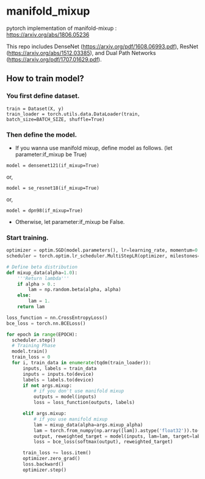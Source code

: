 # manifold_mixup
pytorch implementation of manifold-mixup : https://arxiv.org/abs/1806.05236

This repo includes DenseNet (https://arxiv.org/pdf/1608.06993.pdf), ResNet (https://arxiv.org/abs/1512.03385), and Dual Path Networks (https://arxiv.org/pdf/1707.01629.pdf).


## How to train model?

### You first define dataset.
```
train = Dataset(X, y)
train_loader = torch.utils.data.DataLoader(train, batch_size=BATCH_SIZE, shuffle=True)
```
### Then define the model.
- If you wanna use manifold mixup, define model as follows. (let parameter:if_mixup be True)  
```
model = densenet121(if_mixup=True)
```
or,  
```
model = se_resnet18(if_mixup=True)
```
or,
```
model = dpn98(if_mixup=True)
```
- Otherwise, let parameter:if_mixup be False.

### Start training.
``` python
optimizer = optim.SGD(model.parameters(), lr=learning_rate, momentum=0.9, nesterov=True, dampening=0, weight_decay=0.0005)
scheduler = torch.optim.lr_scheduler.MultiStepLR(optimizer, milestones=[40, 60, 80], gamma=0.1)

# Define beta distribution
def mixup_data(alpha=1.0):
    '''Return lambda'''
    if alpha > 0.:
        lam = np.random.beta(alpha, alpha)
    else:
        lam = 1.
    return lam

loss_function = nn.CrossEntropyLoss()
bce_loss = torch.nn.BCELoss()

for epoch in range(EPOCH):
  scheduler.step()
  # Training Phase
  model.train()
  train_loss = 0
  for i, train_data in enumerate(tqdm(train_loader)):
      inputs, labels = train_data
      inputs = inputs.to(device)
      labels = labels.to(device)
      if not args.mixup:
          # if you don't use manifold mixup
          outputs = model(inputs)
          loss = loss_function(outputs, labels)

      elif args.mixup:
          # if you use manifold mixup
          lam = mixup_data(alpha=args.mixup_alpha)
          lam = torch.from_numpy(np.array([lam]).astype('float32')).to(device)
          output, reweighted_target = model(inputs, lam=lam, target=labels)
          loss = bce_loss(softmax(output), reweighted_target)

      train_loss += loss.item()
      optimizer.zero_grad()
      loss.backward()
      optimizer.step()
```
